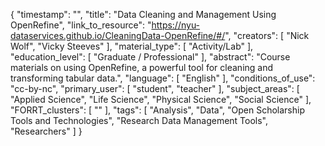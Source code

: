 {
    "timestamp": "",
    "title": "Data Cleaning and Management Using OpenRefine",
    "link_to_resource": "https://nyu-dataservices.github.io/CleaningData-OpenRefine/#/",
    "creators": [
        "Nick Wolf",
        "Vicky Steeves"
    ],
    "material_type": [
        "Activity/Lab"
    ],
    "education_level": [
        "Graduate / Professional"
    ],
    "abstract": "Course materials on using OpenRefine, a powerful tool for cleaning and transforming tabular data.",
    "language": [
        "English"
    ],
    "conditions_of_use": "cc-by-nc",
    "primary_user": [
        "student",
        "teacher"
    ],
    "subject_areas": [
        "Applied Science",
        "Life Science",
        "Physical Science",
        "Social Science"
    ],
    "FORRT_clusters": [
        ""
    ],
    "tags": [
        "Analysis",
        "Data",
        "Open Scholarship Tools and Technologies",
        "Research Data Management Tools",
        "Researchers"
    ]
}